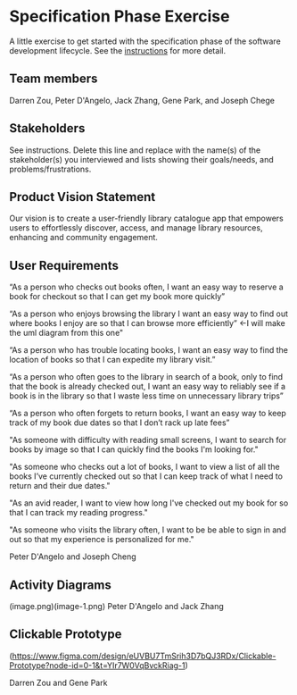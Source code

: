 # Specification Phase Exercise

A little exercise to get started with the specification phase of the software development lifecycle. See the [instructions](instructions.md) for more detail.

## Team members

Darren Zou, Peter D'Angelo, Jack Zhang, Gene Park, and Joseph Chege

## Stakeholders

See instructions. Delete this line and replace with the name(s) of the stakeholder(s) you interviewed and lists showing their goals/needs, and problems/frustrations.

## Product Vision Statement

Our vision is to create a user-friendly library catalogue app that empowers users to effortlessly discover, access, and manage library resources, enhancing and community engagement.

## User Requirements

“As a person who checks out books often, I want an easy way to reserve a book for checkout so that I can get my book more quickly”

“As a person who enjoys browsing the library I want an easy way to find out where books I enjoy are so that I can browse more efficiently” <-I will make the uml diagram from this one"

“As a person who has trouble locating books, I want an easy way to find the location of books so that I can expedite my library visit.”

“As a person who often goes to the library in search of a book, only to find that the book is already checked out, I want an easy way to reliably see if a book is in the library so that I waste less time on unnecessary library trips”

“As a person who often forgets to return books, I want an easy way to keep track of my book due dates so that I don’t rack up late fees”

"As someone with difficulty with reading small screens, I want to search for books by image so that I can quickly find the books I'm looking for."

"As someone who checks out a lot of books, I want to view a list of all the books I’ve currently checked out so that I can keep track of what I need to return and their due dates."

"As an avid reader, I want to view how long I've checked out my book for so that I can track my reading progress."

"As someone who visits the library often, I want to be be able to sign in and out so that my experience is personalized for me."

Peter D'Angelo and Joseph Cheng

## Activity Diagrams

(image.png)(image-1.png)
Peter D'Angelo and Jack Zhang

## Clickable Prototype

(https://www.figma.com/design/eUVBU7TmSrih3D7bQJ3RDx/Clickable-Prototype?node-id=0-1&t=YIr7W0VqBvckRiag-1)

Darren Zou and Gene Park
